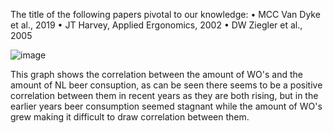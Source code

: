 The title of the following papers pivotal to our knowledge:
• MCC Van Dyke et al., 2019
• JT Harvey, Applied Ergonomics, 2002
• DW Ziegler et al., 2005

![image](https://github.com/AdrianRue/CS_Assignment/assets/90256983/23d8aef8-7603-4b6f-9fae-58dd741fdc9a)

This graph shows the correlation between the amount of WO's and the amount of NL beer consuption, as can be seen there seems to be a positive correlation between them in recent years as they are both rising, but in the earlier years beer consumption seemed stagnant while the amount of WO's grew making it difficult to draw correlation between them.
